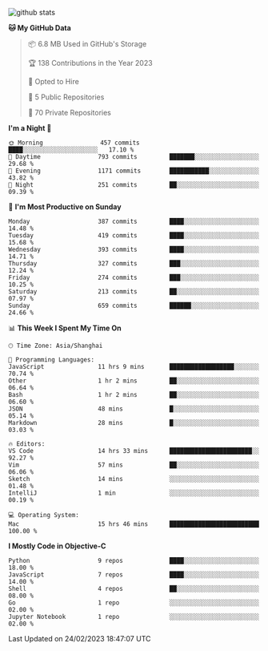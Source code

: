 
![github stats](https://github-readme-stats.vercel.app/api?username=ChesterYue&show_icons=true&count_private=true)

<!-- ![wakatime](https://github-readme-stats.vercel.app/api/wakatime?username=ChesterYue&layout=compact) -->

<!-- ![wakatime](https://github-readme-stats.vercel.app/api/top-langs/?username=ChesterYue&layout=compact) -->

<!--START_SECTION:waka-->
**🐱 My GitHub Data** 

> 📦 6.8 MB Used in GitHub's Storage 
 > 
> 🏆 138 Contributions in the Year 2023
 > 
> 💼 Opted to Hire
 > 
> 📜 5 Public Repositories 
 > 
> 🔑 70 Private Repositories 
 > 
**I'm a Night 🦉** 

```text
🌞 Morning                457 commits         ████░░░░░░░░░░░░░░░░░░░░░   17.10 % 
🌆 Daytime                793 commits         ███████░░░░░░░░░░░░░░░░░░   29.68 % 
🌃 Evening                1171 commits        ███████████░░░░░░░░░░░░░░   43.82 % 
🌙 Night                  251 commits         ██░░░░░░░░░░░░░░░░░░░░░░░   09.39 % 
```
📅 **I'm Most Productive on Sunday** 

```text
Monday                   387 commits         ████░░░░░░░░░░░░░░░░░░░░░   14.48 % 
Tuesday                  419 commits         ████░░░░░░░░░░░░░░░░░░░░░   15.68 % 
Wednesday                393 commits         ████░░░░░░░░░░░░░░░░░░░░░   14.71 % 
Thursday                 327 commits         ███░░░░░░░░░░░░░░░░░░░░░░   12.24 % 
Friday                   274 commits         ███░░░░░░░░░░░░░░░░░░░░░░   10.25 % 
Saturday                 213 commits         ██░░░░░░░░░░░░░░░░░░░░░░░   07.97 % 
Sunday                   659 commits         ██████░░░░░░░░░░░░░░░░░░░   24.66 % 
```


📊 **This Week I Spent My Time On** 

```text
🕑︎ Time Zone: Asia/Shanghai

💬 Programming Languages: 
JavaScript               11 hrs 9 mins       ██████████████████░░░░░░░   70.74 % 
Other                    1 hr 2 mins         ██░░░░░░░░░░░░░░░░░░░░░░░   06.64 % 
Bash                     1 hr 2 mins         ██░░░░░░░░░░░░░░░░░░░░░░░   06.60 % 
JSON                     48 mins             █░░░░░░░░░░░░░░░░░░░░░░░░   05.14 % 
Markdown                 28 mins             █░░░░░░░░░░░░░░░░░░░░░░░░   03.03 % 

🔥 Editors: 
VS Code                  14 hrs 33 mins      ███████████████████████░░   92.27 % 
Vim                      57 mins             ██░░░░░░░░░░░░░░░░░░░░░░░   06.06 % 
Sketch                   14 mins             ░░░░░░░░░░░░░░░░░░░░░░░░░   01.48 % 
IntelliJ                 1 min               ░░░░░░░░░░░░░░░░░░░░░░░░░   00.19 % 

💻 Operating System: 
Mac                      15 hrs 46 mins      █████████████████████████   100.00 % 
```

**I Mostly Code in Objective-C** 

```text
Python                   9 repos             ████░░░░░░░░░░░░░░░░░░░░░   18.00 % 
JavaScript               7 repos             ████░░░░░░░░░░░░░░░░░░░░░   14.00 % 
Shell                    4 repos             ██░░░░░░░░░░░░░░░░░░░░░░░   08.00 % 
Go                       1 repo              ░░░░░░░░░░░░░░░░░░░░░░░░░   02.00 % 
Jupyter Notebook         1 repo              ░░░░░░░░░░░░░░░░░░░░░░░░░   02.00 % 
```




 Last Updated on 24/02/2023 18:47:07 UTC
<!--END_SECTION:waka-->